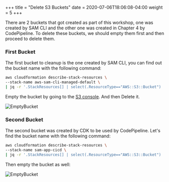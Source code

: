 +++
title = "Delete S3 Buckets"
date =  2020-07-06T18:06:08-04:00
weight = 5
+++

There are 2 buckets that got created as part of this workshop, one was created by SAM CLI and the other one was created in Chapter 4 by CodePipeline. To delete these buckets, we should empty them first and then proceed to delete them.

### First Bucket

The first bucket to cleanup is the one created by SAM CLI, you can find out the bucket name with the following command:

```bash
aws cloudformation describe-stack-resources \
--stack-name aws-sam-cli-managed-default \
| jq -r '.StackResources[] | select(.ResourceType=="AWS::S3::Bucket") | .PhysicalResourceId'
```

Empty the bucket by going to the [S3 console](https://console.aws.amazon.com/s3/home). And then Delete it.

![EmptyBucket](/images/cleanup/empty-bucket.png)

### Second Bucket

The second bucket was created by CDK to be used by CodePipeline. Let's find the bucket name with the following command:

```bash
aws cloudformation describe-stack-resources \
--stack-name sam-app-cicd \
| jq -r '.StackResources[] | select(.ResourceType=="AWS::S3::Bucket") | .PhysicalResourceId'
```

Then empty the bucket as well:

![EmptyBucket](/images/cleanup/empty-bucket-2.png)